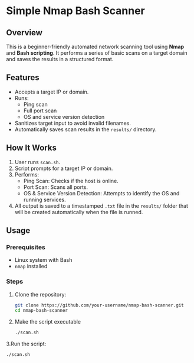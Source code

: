 # Simple Nmap Bash Scanner

## Overview
This is a beginner-friendly automated network scanning tool using **Nmap** and **Bash scripting**. It performs a series of basic scans on a target domain and saves the results in a structured format.

## Features
- Accepts a target IP or domain.
- Runs:
  - Ping scan
  - Full port scan
  - OS and service version detection
- Sanitizes target input to avoid invalid filenames.
- Automatically saves scan results in the `results/` directory.

## How It Works
1. User runs `scan.sh`.
2. Script prompts for a target IP or domain.
3. Performs:
   - Ping Scan: Checks if the host is online.
   - Port Scan: Scans all ports.
   - OS & Service Version Detection: Attempts to identify the OS and running services.
4. All output is saved to a timestamped `.txt` file in the `results/` folder that will be created automatically when the file is runned.

## Usage

### Prerequisites
- Linux system with Bash
- `nmap` installed

### Steps
1. Clone the repository:
   ```bash
   git clone https://github.com/your-username/nmap-bash-scanner.git
   cd nmap-bash-scanner
2. Make the script executable
   ```bash
   ./scan.sh
3.Run the script:
```bash
./scan.sh

